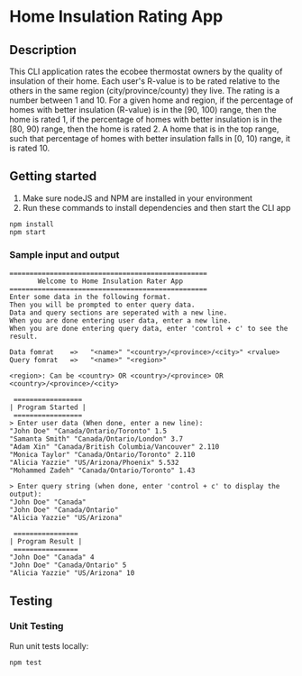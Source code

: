 # Home Insulation Rating App

## Description

This CLI application rates the ecobee thermostat owners by the quality of insulation of their home. Each user's R-value is to be rated relative to the others in the same region (city/province/county) they live. The rating is a number between 1 and 10. For a given home and region, if the percentage of homes with better insulation (R-value) is in the [90, 100) range, then the home is rated 1, if the percentage of homes with better insulation is in the [80, 90) range, then the home is rated 2. A home that is in the top range, such that percentage of homes with better insulation falls in [0, 10) range, it is rated 10.

## Getting started

1. Make sure nodeJS and NPM are installed in your environment
2. Run these commands to install dependencies and then start the CLI app

```
npm install
npm start
```

### Sample input and output

```
=================================================
       Welcome to Home Insulation Rater App
=================================================
Enter some data in the following format.
Then you will be prompted to enter query data.
Data and query sections are seperated with a new line.
When you are done entering user data, enter a new line.
When you are done entering query data, enter 'control + c' to see the result.

Data fomrat    =>   "<name>" "<country>/<province>/<city>" <rvalue>
Query fomrat   =>   "<name>" "<region>"

<region>: Can be <country> OR <country>/<province> OR  <country>/<province>/<city>

 =================
| Program Started |
 =================
> Enter user data (When done, enter a new line):
"John Doe" "Canada/Ontario/Toronto" 1.5
"Samanta Smith" "Canada/Ontario/London" 3.7
"Adam Xin" "Canada/British Columbia/Vancouver" 2.110
"Monica Taylor" "Canada/Ontario/Toronto" 2.110
"Alicia Yazzie" "US/Arizona/Phoenix" 5.532
"Mohammed Zadeh" "Canada/Ontario/Toronto" 1.43

> Enter query string (when done, enter 'control + c' to display the output):
"John Doe" "Canada"
"John Doe" "Canada/Ontario"
"Alicia Yazzie" "US/Arizona"

 ================
| Program Result |
 ================
"John Doe" "Canada" 4
"John Doe" "Canada/Ontario" 5
"Alicia Yazzie" "US/Arizona" 10
```

## Testing

### Unit Testing

Run unit tests locally:

```
npm test
```
